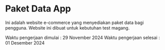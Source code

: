 # Paket Data App
Ini adalah website e-commerce yang menyediakan paket data bagi pengguna. Website ini dibuat untuk kebutuhan test magang. 

Waktu pengerjaan dimulai : 29 November 2024
Waktu pengerjaan selesai : 01 Desember 2024
